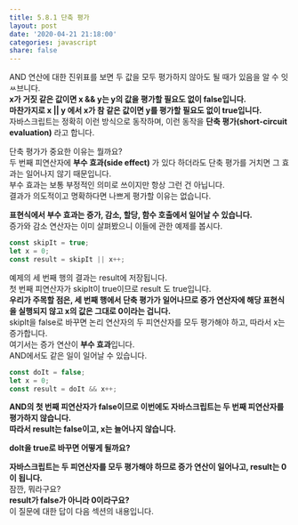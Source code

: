 ```yaml
---
title: 5.8.1 단축 평가
layout: post
date: '2020-04-21 21:18:00'
categories: javascript
share: false
---
```


AND 연산에 대한 진위표를 보면 두 값을 모두 평가하지 않아도 될 때가 있음을 알 수 잇ㅆ브니다.  
**x가 거짓 같은 값이면 x && y는 y의 값을 평가할 필요도 없이 false입니다.**  
**마찬가지로 x || y 에서 x가 참 같은 값이면 y를 평가할 필요도 없이 true입니다.**  
자바스크립트는 정확히 이런 방식으로 동작하며, 이런 동작을 **단축 평가(short-circuit evaluation)** 라고 합니다.

단축 평가가 중요한 이유는 뭘까요?  
두 번째 피연산자에 **부수 효과(side effect)** 가 있다 하더라도 단축 평가를 거치면 그 효과는 일어나지 않기 때문입니다.  
부수 효과는 보통 부정적인 의미로 쓰이지만 항상 그런 건 아닙니다.  
결과가 의도적이고 명확하다면 나쁘게 평가할 이유는 없습니다.  

**표현식에서 부수 효과는 증가, 감소, 할당, 함수 호출에서 일어날 수 있습니다.**  
증가와 감소 연산자는 이미 살펴봤으니 이들에 관한 예제를 봅시다.

```javascript
const skipIt = true;
let x = 0;
const result = skipIt || x++;
```

예제의 세 번째 행의 결과는 result에 저장됩니다.  
첫 번째 피연산자가 skipIt이 true이므로 result 도 true입니다.  
**우리가 주목할 점은, 세 번째 행에서 단축 평가가 일어나므로 증가 연산자에 해당 표현식을 실행되지 않고 x의 값은 그대로 0이라는 겁니다.**  
skipIt을 false로 바꾸면 논리 연산자의 두 피연산자를 모두 평가해야 하고, 따라서 x는 증가합니다.  
여기서는 증가 연산이 **부수 효과**입니다.  
AND에서도 같은 일이 일어날 수 있습니다.

```javascript
const doIt = false;
let x = 0;
const result = doIt && x++;
```

**AND의 첫 번째 피연산자가 false이므로 이번에도 자바스크립트는 두 번째 피연산자를 평가하지 않습니다.**  
**따라서 result는 false이고, x는 늘어나지 않습니다.**  

**doIt을 true로 바꾸면 어떻게 될까요?**  

**자바스크립트는 두 피연산자를 모두 평가해야 하므로 증가 연산이 일어나고, result는 0이 됩니다.**  
잠깐, 뭐라구요?  
**result가 false가 아니라 0이라구요?**  
이 질문에 대한 답이 다음 섹션의 내용입니다.